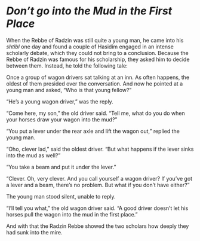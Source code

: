 # ***Don’t go into the Mud in the First Place***



When the Rebbe of Radzin was still quite a young man, he came into his *shtibl* one day and found a couple of Hasidim engaged in an intense scholarly debate, which they could not bring to a conclusion. Because the Rebbe of Radzin was famous for his scholarship, they asked him to decide between them. Instead, he told the following tale:

Once a group of wagon drivers sat talking at an inn. As often happens, the oldest of them presided over the conversation. And now he pointed at a young man and asked, “Who is that young fellow?”

“He’s a young wagon driver,” was the reply.

“Come here, my son,” the old driver said. “Tell me, what do you do when your horses draw your wagon into the mud?”

“You put a lever under the rear axle and lift the wagon out,” replied the young man.

“Oho, clever lad,” said the oldest driver. “But what happens if the lever sinks into the mud as well?”

“You take a beam and put it under the lever.”

“Clever. Oh, very clever. And you call yourself a wagon driver? If you’ve got a lever and a beam, there’s no problem. But what if you don’t have either?”

The young man stood silent, unable to reply.

“I’ll tell you what,” the old wagon driver said. “A good driver doesn’t let his horses pull the wagon into the mud in the first place.”

And with that the Radzin Rebbe showed the two scholars how deeply they had sunk into the mire.